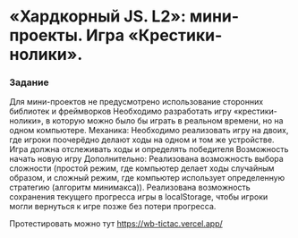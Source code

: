 # **«Хардкорный JS. L2»: мини-проекты. Игра «Крестики-нолики».**


### **Задание**
Для мини-проектов не предусмотрено использование сторонних библиотек и фреймворков
Необходимо разработать игру «крестики-нолики», в которую можно было бы играть в реальном времени, но на одном компьютере.
Механика:
Необходимо реализовать игру на двоих, где игроки поочерёдно делают ходы на одном и том же устройстве.
Игра должна отслеживать ходы и определять победителя
Возможность начать новую игру
Дополнительно:
Реализована возможность выбора сложности (простой режим, где компьютер делает ходы случайным образом, и сложный режим, где компьютер использует определенную стратегию (алгоритм минимакса)).
Реализована возможность сохранения текущего прогресса игры в localStorage, чтобы игроки могли вернуться к игре позже без потери прогресса.


Протестировать можно тут
https://wb-tictac.vercel.app/
